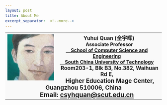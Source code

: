 ```yaml
---
layout: post
title: About Me
excerpt_separator:  <!--more-->
---
```

<table>
<tbody>
<tr>
<th style="background-color: #f9f9f9;">
<img src="https://github.com/csyhquan/csyhquan.github.io/raw/master/images/2.jpg" alt="" width="150" align="left" />
<span style="font-size: 120%;"><strong>&nbsp;&nbsp;&nbsp;Yuhui Quan (全宇晖)</strong></span><br />
<span style="font-size: 110%;">&ensp;&nbsp; Associate Professor <a href="http://www2.scut.edu.cn/cs/2017/0129/c22285a327618/page.htm" target="_blank"><br>&ensp;&nbsp;&nbsp;School of Computer Science and Engineering</a></span><br />
<span style="font-size: 110%;"> <a href="https://www.scut.edu.cn" target="_blank">&ensp;&nbsp; South China University of Technology</a><br />
<span style="font-size: 110%;"> &ensp;&nbsp; Room203-1, Blk B3, No.382, Waihuan Rd E,<br />
<span style="font-size: 110%;"> &ensp;&nbsp; Higher Education Mage Center, Guangzhou 510006, China<br />
<span style="font-size: 110%;"> &ensp;&nbsp; <strong>Email</strong>: <a href="mailto:csyhquan@scut.edu.cn">csyhquan@scut.edu.cn</a><br />
</span></th>
</tr>
</tbody>
</table>
<!--
<table><tbody><tr><td class="wrap">
<div>
    <img src="https://github.com/Dofboom/Dofboom.github.io/raw/master/images/2.jpg" width="100"/><br />
	<span style="font-size: 120%;"><strong> &ensp; Yuhui Quan</strong> (全宇晖） </span><br />
    <span style="font-size: 100%;">&ensp; &nbsp;Associate Professor <a href="http://www2.scut.edu.cn/cs/"><br>&ensp;&nbsp;&nbsp;School of Computer Science and Engineering</a></span><br />
    <span style="font-size: 100%;"> <a href="https://www.scut.edu.cn">&ensp;&nbsp; South China University of Technology</a><br /></span>
</div>
</td><tr></tbody></table>
-->
